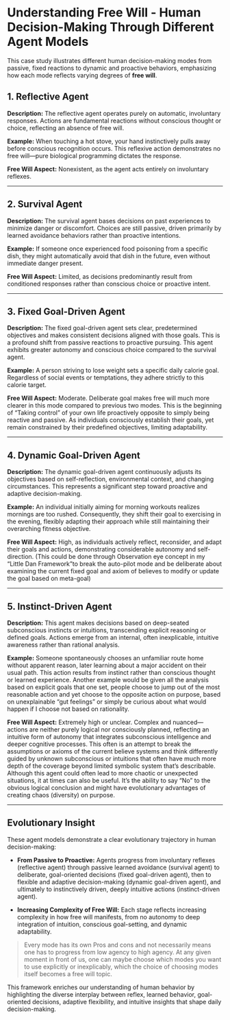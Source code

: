 # Understanding Free Will - Human Decision-Making Through Different Agent Models

This case study illustrates different human decision-making modes from passive, fixed reactions to dynamic and proactive behaviors, emphasizing how each mode reflects varying degrees of **free will**.

## 1. Reflective Agent

**Description:** The reflective agent operates purely on automatic, involuntary responses. Actions are fundamental reactions without conscious thought or choice, reflecting an absence of free will.

**Example:** When touching a hot stove, your hand instinctively pulls away before conscious recognition occurs. This reflexive action demonstrates no free will—pure biological programming dictates the response.

**Free Will Aspect:** Nonexistent, as the agent acts entirely on involuntary reflexes.

---

## 2. Survival Agent

**Description:** The survival agent bases decisions on past experiences to minimize danger or discomfort. Choices are still passive, driven primarily by learned avoidance behaviors rather than proactive intentions.

**Example:** If someone once experienced food poisoning from a specific dish, they might automatically avoid that dish in the future, even without immediate danger present.

**Free Will Aspect:** Limited, as decisions predominantly result from conditioned responses rather than conscious choice or proactive intent.

---

## 3. Fixed Goal-Driven Agent

**Description:** The fixed goal-driven agent sets clear, predetermined objectives and makes consistent decisions aligned with those goals. This is a profound shift from passive reactions to proactive pursuing. This agent exhibits greater autonomy and conscious choice compared to the survival agent.

**Example:** A person striving to lose weight sets a specific daily calorie goal. Regardless of social events or temptations, they adhere strictly to this calorie target.

**Free Will Aspect:** Moderate. Deliberate goal makes free will much more clearer in this mode compared to previous two modes. This is the beginning of “Taking control” of your own life proactively opposite to simply being reactive and passive. As individuals consciously establish their goals, yet remain constrained by their predefined objectives, limiting adaptability.

---

## 4. Dynamic Goal-Driven Agent

**Description:** The dynamic goal-driven agent continuously adjusts its objectives based on self-reflection, environmental context, and changing circumstances. This represents a significant step toward proactive and adaptive decision-making.

**Example:** An individual initially aiming for morning workouts realizes mornings are too rushed. Consequently, they shift their goal to exercising in the evening, flexibly adapting their approach while still maintaining their overarching fitness objective.

**Free Will Aspect:** High, as individuals actively reflect, reconsider, and adapt their goals and actions, demonstrating considerable autonomy and self-direction. (This could be done through Observation eye concept in my “Little Dan Framework”to break the auto-pilot mode and be deliberate about examining the current fixed goal and axiom of believes to modify or update the goal based on meta-goal)

---

## 5. Instinct-Driven Agent

**Description:** This agent makes decisions based on deep-seated subconscious instincts or intuitions, transcending explicit reasoning or defined goals. Actions emerge from an internal, often inexplicable, intuitive awareness rather than rational analysis.

**Example:** Someone spontaneously chooses an unfamiliar route home without apparent reason, later learning about a major accident on their usual path. This action results from instinct rather than conscious thought or learned experience. Another example would be given all the analysis based on explicit goals that one set,  people choose to jump out of the most reasonable action and yet choose to the opposite action on purpose, based on unexplainable “gut feelings” or simply be curious about what would happen if I choose not based on rationality. 

**Free Will Aspect:** Extremely high or unclear. Complex and nuanced—actions are neither purely logical nor consciously planned, reflecting an intuitive form of autonomy that integrates subconscious intelligence and deeper cognitive processes. This often is an attempt to break the assumptions or axioms of the current believe systems and think differently guided by unknown subconscious or intuitions that often have much more depth of the coverage beyond limited symbolic system that’s describable. Although this agent could often lead to more chaotic or unexpected situations,  it at times can also be useful. It’s the ability to say “No” to the obvious logical conclusion and might have evolutionary advantages of creating chaos (diversity) on purpose. 

---

## Evolutionary Insight

These agent models demonstrate a clear evolutionary trajectory in human decision-making:

- **From Passive to Proactive:** Agents progress from involuntary reflexes (reflective agent) through passive learned avoidance (survival agent) to deliberate, goal-oriented decisions (fixed goal-driven agent), then to flexible and adaptive decision-making (dynamic goal-driven agent), and ultimately to instinctively driven, deeply intuitive actions (instinct-driven agent).

- **Increasing Complexity of Free Will:** Each stage reflects increasing complexity in how free will manifests, from no autonomy to deep integration of intuition, conscious goal-setting, and dynamic adaptability.

> Every mode has its own Pros and cons and not necessarily means one has to progress from low agency to high agency. At any given moment in front of us, one can maybe choose which modes you want to use explicitly or inexplicably, which the choice of choosing modes itself becomes a free will topic. 

This framework enriches our understanding of human behavior by highlighting the diverse interplay between reflex, learned behavior, goal-oriented decisions, adaptive flexibility, and intuitive insights that shape daily decision-making.